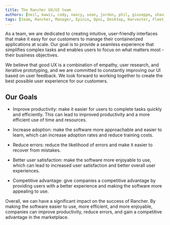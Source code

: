 ```yaml
---
title: The Rancher UX/UI team  
authors: [neil, kwwii, cody, nancy, sean, jordon, phil, giuseppe, shavin, alex, sorin, eden, richa, manuele, francesco, richard]
tags: [team, Rancher, Manager, Epinio, Opni, Desktop, Harvester, Fleet, Elemental]
---
```


<!--truncate-->
As a team, we are dedicated to creating intuitive, user-friendly interfaces that make it easy for our customers to manage their containerized applications at scale. Our goal is to provide a seamless experience that simplifies complex tasks and enables users to focus on what matters most - their business objectives. 

We believe that good UX is a combination of empathy, user research, and iterative prototyping, and we are committed to constantly improving our UI based on user feedback. We look forward to working together to create the best possible user experience for our customers.

## Our Goals

   - Improve productivity: make it easier for users to complete tasks quickly and efficiently. This can lead to improved productivity and a more efficient use of time and resources.

   - Increase adoption: make the software more approachable and easier to learn, which can increase adoption rates and reduce training costs.

   - Reduce errors: reduce the likelihood of errors and make it easier to recover from mistakes.

   - Better user satisfaction: make the software more enjoyable to use, which can lead to increased user satisfaction and better overall user experiences.

   - Competitive advantage: give companies a competitive advantage by providing users with a better experience and making the software more appealing to use.

Overall, we can have a significant impact on the success of Rancher. By making the software easier to use, more efficient, and more enjoyable, companies can improve productivity, reduce errors, and gain a competitive advantage in the marketplace.